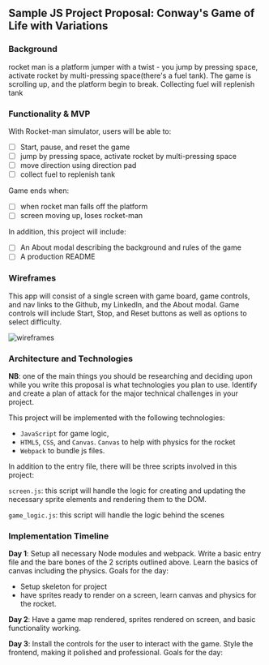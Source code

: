 ## Sample JS Project Proposal: Conway's Game of Life with Variations

### Background

rocket man is a platform jumper with a twist - you jump by pressing space, activate rocket by multi-pressing space(there's a fuel tank). The game is scrolling up, and the platform begin to break. Collecting fuel will replenish tank

  

### Functionality & MVP  

With Rocket-man simulator, users will be able to:

- [ ] Start, pause, and reset the game 
- [ ] jump by pressing space, activate rocket by multi-pressing space
- [ ] move direction using direction pad
- [ ] collect fuel to replenish tank

Game ends when:
- [ ] when rocket man falls off the platform
- [ ] screen moving up, loses rocket-man 

In addition, this project will include:

- [ ] An About modal describing the background and rules of the game
- [ ] A production README

### Wireframes

This app will consist of a single screen with game board, game controls, and nav links to the Github, my LinkedIn,
and the About modal.  Game controls will include Start, Stop, and Reset buttons as well as options to select difficulty.

![wireframes](https://imgur.com/a/2KJSxnc.png)


### Architecture and Technologies

**NB**: one of the main things you should be researching and deciding upon while you write this proposal is what technologies you plan to use.  Identify and create a plan of attack for the major technical challenges in your project.

This project will be implemented with the following technologies:

- `JavaScript` for game logic,
- `HTML5`, `CSS`, and `Canvas`. `Canvas` to help with physics for the rocket
- `Webpack` to bundle js files.

In addition to the entry file, there will be three scripts involved in this project:

`screen.js`: this script will handle the logic for creating and updating the necessary sprite elements and rendering them to the DOM.

`game_logic.js`: this script will handle the logic behind the scenes


### Implementation Timeline

**Day 1**: Setup all necessary Node modules and webpack. Write a basic entry file and the bare bones of the 2 scripts outlined above. Learn the basics of canvas including the physics. Goals for the day:

- Setup skeleton for project
- have sprites ready to render on a screen, learn canvas and physics for the rocket.

**Day 2**: Have a game map rendered, sprites rendered on screen, and basic functionality working.

**Day 3**: Install the controls for the user to interact with the game.  Style the frontend, making it polished and professional.  Goals for the day:


